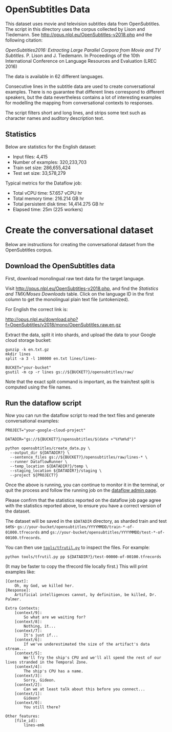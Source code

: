 # OpenSubtitles Data

This dataset uses movie and television subtitles data from OpenSubtitles. The
script in this directory uses the corpus collected by Lison and Tiedemann. See http://opus.nlpl.eu/OpenSubtitles-v2018.php and the following citation:

*OpenSubtitles2016: Extracting Large Parallel Corpora from Movie and TV Subtitles.* P. Lison and J. Tiedemann.  In Proceedings of the 10th International Conference on Language Resources and Evaluation (LREC 2016)

The data is available in 62 different languages.

Consecutive lines in the subtitle data are used to create conversational examples.
There is no guarantee that different lines correspond to different
speakers, but the data nevertheless contains a lot of interesting examples
for modelling the mapping from conversational contexts to responses.

The script filters short and long lines, and strips some text such as
character names and auditory description text.

## Statistics

Below are statistics for the English dataset:

* Input files: 4,415
* Number of examples: 320,233,703
* Train set size: 286,655,424
* Test set size: 33,578,279

Typical metrics for the Dataflow job:

* Total vCPU time:  57.657 vCPU hr
* Total memory time: 216.214 GB hr
* Total persistent disk time: 14,414.275 GB hr
* Elapsed time: 25m (225 workers)


# Create the conversational dataset

Below are instructions for creating the conversational dataset from the
OpenSubtitles corpus.

## Download the OpenSubtitles data

First, download monolingual raw text data for the target language.

Visit http://opus.nlpl.eu/OpenSubtitles-v2018.php, and find the *Statistics and TMX/Moses Downloads* table. Click on the language ID in the first column
to get the monolingual plain text file (untokenized).

For English the correct link is:

http://opus.nlpl.eu/download.php?f=OpenSubtitles/v2018/mono/OpenSubtitles.raw.en.gz

Extract the data, split it into shards, and upload the data to your Google cloud storage bucket:

```
gunzip -k en.txt.gz
mkdir lines
split -a 3 -l 100000 en.txt lines/lines-

BUCKET="your-bucket"
gsutil -m cp -r lines gs://${BUCKET?}/opensubtitles/raw/
```

Note that the exact split command is important, as the train/test split is
computed using the file names.

## Run the dataflow script

Now you can run the dataflow script to read the text files and generate
conversational examples:

```
PROJECT="your-google-cloud-project"

DATADIR="gs://${BUCKET?}/opensubtitles/$(date +"%Y%m%d")"

python opensubtitles/create_data.py \
  --output_dir ${DATADIR?} \
  --sentence_files gs://${BUCKET?}/opensubtitles/raw/lines-* \
  --runner DataflowRunner \
  --temp_location ${DATADIR?}/temp \
  --staging_location ${DATADIR?}/staging \
  --project ${PROJECT?}
```

Once the above is running, you can continue to monitor it in the terminal, or quit the process and follow the running job on the
[dataflow admin page](https://console.cloud.google.com/dataflow).

Please confirm that the statistics reported on the dataflow job page agree with the statistics reported above, to ensure you have a correct version of the dataset.

The dataset will be saved in the `$DATADIR` directory, as sharded train and test sets- `gs://your-bucket/opensubtitles/YYYYMMDD/train-*-of-01000.tfrecords` and
`gs://your-bucket/opensubtitles/YYYYMMDD/test-*-of-00100.tfrecords`.

You can then use [`tools/tfrutil.py`](/tools/tfrutil.py) to inspect the files. For example:

```
python tools/tfrutil.py pp ${DATADIR?}/test-00000-of-00100.tfrecords
```

(It may be faster to copy the tfrecord file locally first.) This will print examples like:

```
[Context]:
	Oh, my God, we killed her.
[Response]:
	Artificial intelligences cannot, by definition, be killed, Dr. Palmer.

Extra Contexts:
	[context/9]:
		So what are we waiting for?
	[context/8]:
		Nothing, it...
	[context/7]:
		It's just if...
	[context/6]:
		If we've underestimated the size of the artifact's data stream...
	[context/5]:
		We'll fry the ship's CPU and we'll all spend the rest of our lives stranded in the Temporal Zone.
	[context/4]:
		The ship's CPU has a name.
	[context/3]:
		Sorry, Gideon.
	[context/2]:
		Can we at least talk about this before you connect...
	[context/1]:
		Gideon?
	[context/0]:
		You still there?

Other features:
	[file_id]:
		lines-emk
```
